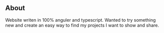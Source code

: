 ## About
Website writen in 100% anguler and typescript.
Wanted to try something new and create an easy way to find my projects I want to show and share.